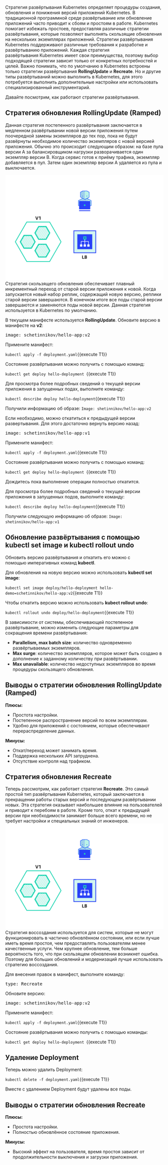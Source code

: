 Стратегия развёртывания Kubernetes определяет процедуры создания, обновления и понижения версий приложений Kubernetes. В традиционной программной среде развёртывание или обновление приложений часто приводит к сбоям и простоям в работе. Kubernetes помогает избежать простоев, предоставляя различные стратегии развёртывания, которые позволяют выполнять скользящие обновления на нескольких экземплярах приложений. Стратегии развёртывания Kubernetes поддерживают различные требования к разработке и развёртыванию приложений. Каждая стратегия развёртывания Kubernetes имеет свои преимущества, поэтому выбор подходящей стратегии зависит только от конкретных потребностей и целей. Важно понимать, что по умолчанию в Kubernetes встроены только стратегии развёртывания **RollingUpdate** и **Recreate**. Но и другие типы развёртываний можно выполнить в Kubernetes, для этого потребуется выполнить дополнительные настройки или использовать специализированный инструментарий.

Давайте посмотрим, как работают стратегии развёртывания.

## Стратегия обновления RollingUpdate (Ramped)
Данная стратегия постепенного развёртывания заключается в медленном развёртывании новой версии приложения путем поочередной замены экземпляров до тех пор, пока не будут развёрнуты необходимое количество экземпляров с новой версией приложения. Обычно это происходит следующим образом: на базе пула версии A за балансировщиком нагрузки разворачивается один экземпляр версии B. Когда сервис готов к приёму трафика, экземпляр добавляется в пул. Затем один экземпляр версии A удаляется из пула и выключается.

![Kubernetes Deployments](./assets/k8s-deployments-ramped.gif)
Стратегия скользящего обновления обеспечивает плавный инкрементный переход от старой версии приложения к новой. Когда запускается новый набор реплик, содержащий новую версию, реплики старой версии завершаются. В конечном итоге все поды старой версии завершаются и заменяются поды новой версии. Данная стратегия используется в Kubernetes по умолчанию.

В текущем манифесте используется **RollingUpdate**. Обновите версию в манифесте на **v2**:

<pre class="file" data-filename="./deployment.yaml" data-target="insert" data-marker="          image: schetinnikov/hello-app:v1">
image: schetinnikov/hello-app:v2</pre>

Примените манифест:

`kubectl apply -f deployment.yaml`{{execute T1}}

Состояние развёртывания можно получить с помощью команд:

`kubectl get deploy hello-deployment `{{execute T1}}

Для просмотра более подробных сведений о текущей версии приложения в запущенных подах, выполните команду:

`kubectl describe deploy hello-deployment`{{execute T1}}

Получили информацию об образе:
`Image: shetinnikov/hello-app:v2`

Если необходимо, можно откатиться к предыдущей версии развертывания. Для этого достаточно вернуть версию назад:

<pre class="file" data-filename="./deployment.yaml" data-target="insert" data-marker="          image: schetinnikov/hello-app:v2">
image: schetinnikov/hello-app:v1</pre>

Примените манифест: 

`kubectl apply -f deployment.yaml`{{execute T1}}

Состояние развёртывания можно получить с помощью команд:

`kubectl get deploy hello-deployment `{{execute T1}}

Дождитесь пока выполнение операции полностью откатится.

Для просмотра более подробных сведений о текущей версии приложения в запущенных подов, выполните команду:

`kubectl describe deploy hello-deployment`{{execute T1}}

Получили следующую информацию об образе:
`Image: shetinnikov/hello-app:v1`

## Обновление развёртывания с помощью kubectl set image и kubectl rollout undo

Обновить версию развёртывания и откатить его можно с помощью императивных команд **kubectl**.

Для обновления на новую версию можно использовать **kubectl set image**:

`kubectl set image deploy/hello-deployment hello-demo=schetinnikov/hello-app:v2`{{execute T1}}

Чтобы откатить версию можно использовать **kubect rollout undo**:

`kubectl rollout undo deploy/hello-deployment`{{execute T1}}

В зависимости от системы, обеспечивающей постепенное развёртывание, можно изменить следующие параметры для сокращения времени развёртывания:

- **Parallelism, max batch size**: количество одновременно развёртываемых экземпляров.
- **Max surge**: количество экземпляров, которое может быть создано в дополнение к заданному количеству при развёртывании.
- **Max unavailable**: количество недоступных экземпляров во время процедуры скользящего обновления.

## Выводы о стратегии обновления RollingUpdate (Ramped)
**Плюсы:**
- Простота настройки.
- Постепенное распространение версий по всем экземплярам.
- Удобно для приложений с состоянием, которые обеспечивают перераспределение данных.

**Минусы:**
- Откат/переход может занимать время.
- Поддержка нескольких API затруднена.
- Отсутствие контроля над трафиком.


## Стратегия обновления Recreate

Теперь рассмотрим, как работает стратегия **Recreate**. Это самый простой тип развёртывания Kubernetes, который заключается в прекращении работы старых версий и последующем развёртывании новых. Эта стратегия оказывает наибольшее влияние на пользователей и приводит к перебоям в работе. Кроме того, откат к предыдущей версии при необходимости занимает больше всего времени, но не требует настройки и специальных знаний от инженеров.
![Kubernetes Deployments](./assets/k8s-deployments-recreate.gif)
Стратегия воссоздания используется для систем, которые не могут функционировать в частично обновлённом состоянии, или если лучше иметь время простоя, чем предоставлять пользователям менее качественные услуги. Чем крупнее обновление, тем больше вероятность того, что при скользящем обновлении возникнет ошибка. Поэтому для больших обновлений и модернизаций лучше использовать стратегию воссоздания.

Для внесения правок в манифест, выполните команду:

<pre class="file" data-filename="./deployment.yaml" data-target="insert" data-marker="    type: RollingUpdate">
type: Recreate</pre>

Обновите версию:

<pre class="file" data-filename="./deployment.yaml" data-target="insert" data-marker="          image: schetinnikov/hello-app:v1">
image: schetinnikov/hello-app:v2</pre>

Примените манифест:

`kubectl apply -f deployment.yaml`{{execute T1}}

Состояние развёртывания можно получить с помощью команды:

`kubectl get deploy hello-deployment `{{execute T1}}

## Удаление Deployment

Теперь можно удалить Deployment:

`kubectl delete -f deployment.yaml`{{execute T1}}

Вместе с удалением Deployment будут удалены все поды.

## Выводы о стратегии обновления Recreate

**Плюсы:**
- Простота настройки.
- Полностью обновлённое состояние приложения.

**Минусы:**
- Высокий эффект на пользователя, время простоя зависит от продолжительности выключения и загрузки приложения.

